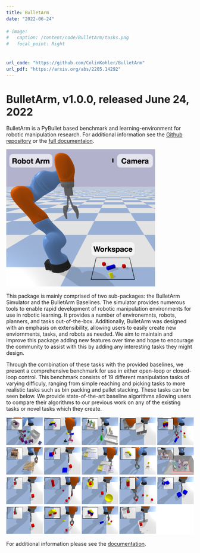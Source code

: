 ```yaml
---
title: BulletArm
date: "2022-06-24"

# image:
#   caption: /content/code/BulletArm/tasks.png
#   focal_point: Right


url_code: "https://github.com/ColinKohler/BulletArm"
url_pdf: "https://arxiv.org/abs/2205.14292"
---
```


# BulletArm, v1.0.0, released June 24, 2022

BulletArm is a PyBullet based benchmark and learning-environment for robotic manipulation research.
For additional information see the [Github repository](https://github.com/ColinKohler/BulletArm) or 
the [full documentaion](https://colinkohler.github.io/BulletArm/). 

<img src="workspace.png" width="400">

This package is mainly comprised of two sub-packages: the BulletArm Simulator and the BulletArm Baselines. 
The simulator provides numerous tools to enable rapid development of robotic manipulation environments for
use in robotic learning. It provides a number of environemnts, robots, planners, and tasks out-of-the-box.
Additionally, BulletArm was designed with an emphasis on extensibility, allowing users to easily create new 
enviornments, tasks, and robots as needed. We aim to maintain and improve this package adding new features 
over time and hope to encourage the community to assist with this by adding any interesting tasks they might design.

Through the combination of these tasks with the provided baselines, we present a comprehensive benchmark for 
use in either open-loop or closed-loop control. This benchmark consists of 19 different manipulation tasks 
of varying difficuly, ranging from simple reaching and picking tasks to more realistic tasks such as bin 
packing and pallet stacking. These tasks can be seen below. We provide state-of-the-art baseline algorithms 
allowing users to compare their algorithms to our previous work on any of the existing tasks or novel tasks 
which they create.

<img src="tasks.png">

For additional information please see the [documentation](https://colinkohler.github.io/BulletArm/).
